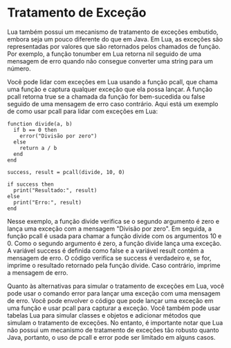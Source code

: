 # Tratamento de Exceção
Lua também possui um mecanismo de tratamento de exceções embutido, embora seja um pouco diferente do que em Java. Em Lua, as exceções são representadas por valores que são retornados pelos chamados de função. Por exemplo, a função tonumber em Lua retorna nil seguido de uma mensagem de erro quando não consegue converter uma string para um número.

Você pode lidar com exceções em Lua usando a função pcall, que chama uma função e captura qualquer exceção que ela possa lançar. A função pcall retorna true se a chamada da função for bem-sucedida ou false seguido de uma mensagem de erro caso contrário. Aqui está um exemplo de como usar pcall para lidar com exceções em Lua:

```
function divide(a, b)
  if b == 0 then
    error("Divisão por zero")
  else
    return a / b
  end
end

success, result = pcall(divide, 10, 0)

if success then
  print("Resultado:", result)
else
  print("Erro:", result)
end
```

Nesse exemplo, a função divide verifica se o segundo argumento é zero e lança uma exceção com a mensagem "Divisão por zero". Em seguida, a função pcall é usada para chamar a função divide com os argumentos 10 e 0. Como o segundo argumento é zero, a função divide lança uma exceção. A variável success é definida como false e a variável result contém a mensagem de erro. O código verifica se success é verdadeiro e, se for, imprime o resultado retornado pela função divide. Caso contrário, imprime a mensagem de erro.

Quanto às alternativas para simular o tratamento de exceções em Lua, você pode usar o comando error para lançar uma exceção com uma mensagem de erro. Você pode envolver o código que pode lançar uma exceção em uma função e usar pcall para capturar a exceção. Você também pode usar tabelas Lua para simular classes e objetos e adicionar métodos que simulam o tratamento de exceções. No entanto, é importante notar que Lua não possui um mecanismo de tratamento de exceções tão robusto quanto Java, portanto, o uso de pcall e error pode ser limitado em alguns casos.

